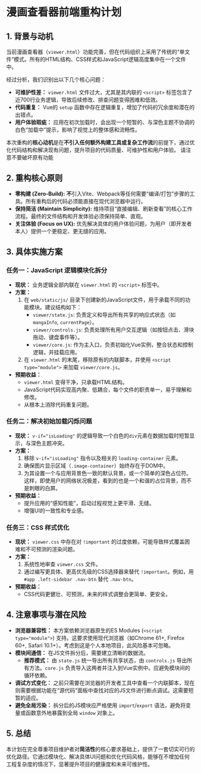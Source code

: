 # 漫画查看器前端重构计划

## 1. 背景与动机

当前漫画查看器（`viewer.html`）功能完善，但在代码组织上采用了传统的“单文件”模式。所有的HTML结构、CSS样式和JavaScript逻辑高度集中在一个文件中。

经过分析，我们识别出以下几个核心问题：

- **可维护性差：** `viewer.html` 文件过大，尤其是其内联的 `<script>` 标签包含了近700行业务逻辑，导致后续修改、排查问题变得困难和低效。
- **代码重复：** Vue的 `setup` 函数中存在逻辑重复，增加了代码的冗余度和潜在的出错点。
- **用户体验瑕疵：** 应用在初次加载时，会出现一个短暂的、与深色主题不协调的白色“加载中”提示，影响了视觉上的整体感和流畅性。

本次重构的**核心动机**是在**不引入任何额外构建工具或复杂工作流**的前提下，通过优化代码结构和解决现有问题，提升项目的代码质量、可维护性和用户体验。
请注意不要破坏原有功能

## 2. 重构核心原则

- **零构建 (Zero-Build):** **不**引入Vite、Webpack等任何需要“编译/打包”步骤的工具。所有重构后的代码必须能直接在现代浏览器中运行。
- **保持简洁 (Maintain Simplicity):** 维持项目“直接编辑、刷新查看”的核心工作流程。最终的文件结构和开发体验必须保持简单、直观。
- **关注体验 (Focus on UX):** 优先解决具体的用户体验问题，为用户（即开发者本人）提供一个更稳定、更无缝的应用。

## 3. 具体实施方案

### 任务一：JavaScript 逻辑模块化拆分

- **现状：** 业务逻辑全部内联在 `viewer.html` 的 `<script>` 标签中。
- **方案：**
    1.  在 `web/static/js/` 目录下创建新的JavaScript文件，用于承载不同的功能模块。建议结构如下：
        - `viewer/state.js`: 负责定义和导出所有共享的响应式状态（如 `mangaInfo`, `currentPage`）。
        - `viewer/controls.js`: 负责处理所有用户交互逻辑（如按钮点击、滑块拖动、键盘事件等）。
        - `viewer/core.js`: 作为主入口，负责初始化Vue实例，整合状态和控制逻辑，并挂载应用。
    2.  在 `viewer.html` 的末尾，移除原有的内联脚本，并使用 `<script type="module">` 来加载 `viewer/core.js`。
- **预期收益：**
    - `viewer.html` 变得干净，只承载HTML结构。
    - JavaScript代码实现高内聚、低耦合，每个文件的职责单一，易于理解和修改。
    - 从根本上消除代码重复问题。

### 任务二：解决初始加载闪烁问题

- **现状：** `v-if="isLoading"` 的逻辑导致一个白色的`div`元素在数据加载时短暂显示，与深色主题冲突。
- **方案：**
    1.  移除 `v-if="isLoading"` 指令以及相关的 `loading-container` 元素。
    2.  确保图片显示区域（`.image-container`）始终存在于DOM中。
    3.  为其设置一个与应用背景色一致的默认背景，或一个简单的深色占位符。这样，即使用户的网络状况极差，看到的也是一个和谐的占位背景，而不是刺眼的白屏。
- **预期收益：**
    - 提升应用的“感知性能”，启动过程视觉上更平滑、无缝。
    - 增强UI的一致性和专业感。

### 任务三：CSS 样式优化

- **现状：** `viewer.css` 中存在对 `!important` 的过度依赖，可能导致样式覆盖困难和不可预测的渲染问题。
- **方案：**
    1.  系统性地审查 `viewer.css` 文件。
    2.  通过编写更具体、更高优先级的CSS选择器来替代 `!important`。例如，用 `#app .left-sidebar .nav-btn` 替代 `.nav-btn`。
- **预期收益：**
    - CSS代码更健壮、可预测，未来的样式调整会更简单、更安全。

## 4. 注意事项与潜在风险

- **浏览器兼容性：** 本方案依赖浏览器原生的ES Modules (`<script type="module">`) 支持。这要求使用现代浏览器（如Chrome 61+, Firefox 60+, Safari 10.1+）。考虑到这是个人本地项目，此风险基本可忽略。
- **模块间通信：** 在JS文件拆分后，需要建立清晰的数据流。
    - **推荐模式：** 由 `state.js` 统一导出所有共享状态，由 `controls.js` 导出所有方法。`core.js` 负责导入这两者并注入到Vue实例中。应避免模块间的循环依赖。
- **调试方式变化：** 之前只需要在浏览器的开发者工具中查看一个内联脚本，现在则需要根据功能在“源代码”面板中查找对应的JS文件进行断点调试。这需要短暂的适应。
- **避免全局污染：** 拆分后的JS模块应严格使用 `import`/`export` 语法，避免将变量或函数意外地暴露到全局 `window` 对象上。

## 5. 总结

本计划在完全尊重项目维护者对**简洁性**的核心要求基础上，提供了一套切实可行的优化路径。它通过模块化、解决具体UI问题和优化代码风格，能够在不增加任何工程复杂度的情况下，显著提升项目的健康度和未来可维护性。